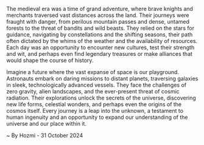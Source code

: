 
The medieval era was a time of grand adventure, where brave knights and merchants traversed vast distances across the land. Their journeys were fraught with danger, from perilous mountain passes and dense, untamed forests to the threat of bandits and wild beasts. They relied on the stars for guidance, navigating by constellations and the shifting seasons, their path often dictated by the whims of the weather and the availability of resources. Each day was an opportunity to encounter new cultures, test their strength and wit, and perhaps even find legendary treasures or make alliances that would shape the course of history.

Imagine a future where the vast expanse of space is our playground.  Astronauts embark on daring missions to distant planets, traversing galaxies in sleek, technologically advanced vessels. They face the challenges of zero gravity, alien landscapes, and the ever-present threat of cosmic radiation. Their explorations unlock the secrets of the universe, discovering new life forms, celestial wonders, and perhaps even the origins of the cosmos itself. Every journey is a leap into the unknown, a testament to human ingenuity and an opportunity to expand our understanding of the universe and our place within it. 

~ By Hozmi - 31 October 2024
